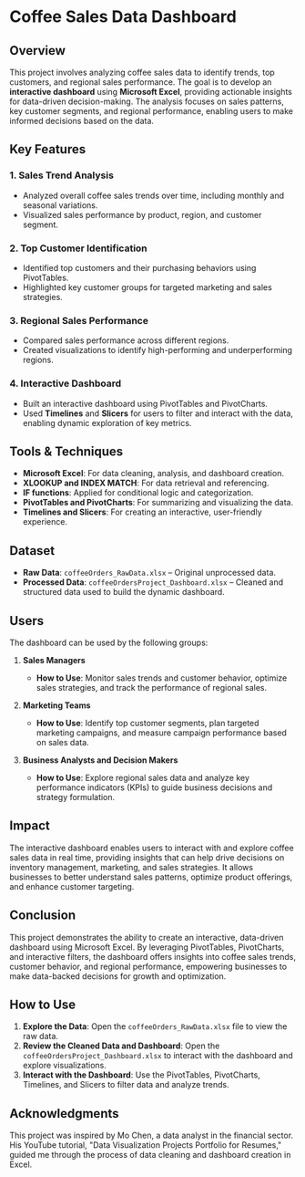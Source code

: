 # Coffee Sales Data Dashboard

## Overview
This project involves analyzing coffee sales data to identify trends, top customers, and regional sales performance. The goal is to develop an **interactive dashboard** using **Microsoft Excel**, providing actionable insights for data-driven decision-making. The analysis focuses on sales patterns, key customer segments, and regional performance, enabling users to make informed decisions based on the data.

## Key Features

### 1. **Sales Trend Analysis**
- Analyzed overall coffee sales trends over time, including monthly and seasonal variations.
- Visualized sales performance by product, region, and customer segment.

### 2. **Top Customer Identification**
- Identified top customers and their purchasing behaviors using PivotTables.
- Highlighted key customer groups for targeted marketing and sales strategies.

### 3. **Regional Sales Performance**
- Compared sales performance across different regions.
- Created visualizations to identify high-performing and underperforming regions.

### 4. **Interactive Dashboard**
- Built an interactive dashboard using PivotTables and PivotCharts.
- Used **Timelines** and **Slicers** for users to filter and interact with the data, enabling dynamic exploration of key metrics.

## Tools & Techniques

- **Microsoft Excel**: For data cleaning, analysis, and dashboard creation.
- **XLOOKUP and INDEX MATCH**: For data retrieval and referencing.
- **IF functions**: Applied for conditional logic and categorization.
- **PivotTables and PivotCharts**: For summarizing and visualizing the data.
- **Timelines and Slicers**: For creating an interactive, user-friendly experience.

## Dataset

- **Raw Data**: `coffeeOrders_RawData.xlsx` – Original unprocessed data.
- **Processed Data**: `coffeeOrdersProject_Dashboard.xlsx` – Cleaned and structured data used to build the dynamic dashboard.

## Users

The dashboard can be used by the following groups:

1. **Sales Managers**
   - **How to Use**: Monitor sales trends and customer behavior, optimize sales strategies, and track the performance of regional sales.

2. **Marketing Teams**
   - **How to Use**: Identify top customer segments, plan targeted marketing campaigns, and measure campaign performance based on sales data.

3. **Business Analysts and Decision Makers**
   - **How to Use**: Explore regional sales data and analyze key performance indicators (KPIs) to guide business decisions and strategy formulation.

## Impact
The interactive dashboard enables users to interact with and explore coffee sales data in real time, providing insights that can help drive decisions on inventory management, marketing, and sales strategies. It allows businesses to better understand sales patterns, optimize product offerings, and enhance customer targeting.

## Conclusion
This project demonstrates the ability to create an interactive, data-driven dashboard using Microsoft Excel. By leveraging PivotTables, PivotCharts, and interactive filters, the dashboard offers insights into coffee sales trends, customer behavior, and regional performance, empowering businesses to make data-backed decisions for growth and optimization.

## How to Use

1. **Explore the Data**: Open the `coffeeOrders_RawData.xlsx` file to view the raw data.
2. **Review the Cleaned Data and Dashboard**: Open the `coffeeOrdersProject_Dashboard.xlsx` to interact with the dashboard and explore visualizations.
3. **Interact with the Dashboard**: Use the PivotTables, PivotCharts, Timelines, and Slicers to filter data and analyze trends.

## Acknowledgments
This project was inspired by Mo Chen, a data analyst in the financial sector. His YouTube tutorial, "Data Visualization Projects Portfolio for Resumes," guided me through the process of data cleaning and dashboard creation in Excel.
